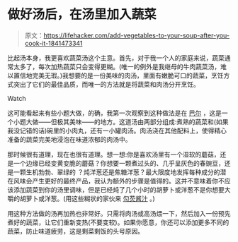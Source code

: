 # 做好汤后，在汤里加入蔬菜

> 原文：<https://lifehacker.com/add-vegetables-to-your-soup-after-you-cook-it-1841473341>

比起汤本身，我更喜欢蔬菜汤这个主意。首先，对于我一个人的家庭来说，蔬菜通常太多了，每次加热蔬菜只会变得更糊。(唯一的例外是我继母的牛肉蔬菜汤，难以置信地完美无瑕。)我想要的是一份美味的肉汤，里面有嫩脆可口的蔬菜，烹饪方式突出了它们的最佳品质，而唯一的方法就是将蔬菜和肉汤分开烹饪。

Watch

这可能看起来有些小题大做，的确，我第一次观察到这种做法是在 [巴尔](https://restaurantbarr.com/en/home/) ，这是一个小题大做——但极其美味——的地方。这道汤由两部分组成:煮熟的蔬菜和(如果我没记错的话)碗里的小肉丸，还有一小罐肉汤。肉汤浇在其他配料上，使得精心准备的蔬菜完美地浸泡在味道浓郁的肉汤中。

那时候很有道理，现在也很有道理。想一想:你是喜欢汤里有一个湿软的蘑菇，还是一个边缘已经变黄变脆的蘑菇？你想要一颗煮过头的、几乎呈灰色的春豌豆，还是一颗生机勃勃、翠绿的 ？炖洋葱还是焦糖洋葱？最大限度地发挥每种成分的潜在风味会产生更好的最终产品，我认为额外的步骤是值得的。这并不意味着你不应该添加蔬菜到你的汤里调味，但是已经炖了几个小时的胡萝卜或洋葱不是你想要大嚼的胡萝卜或洋葱。(用这些糊状的家伙来 [勾芡酱汁](https://skillet.lifehacker.com/thicken-sauces-and-gravy-with-pureed-vegetables-1830941287) 。)

用这种方法做的汤再加热也非常好。只需将肉汤或高汤煨一下，然后加入一份预先煮好的蔬菜，让它们重新变热(不要变软)。如果你愿意，你还可以添加更多不同的蔬菜，防止味道疲劳，这是剩菜剩饭的头号原因。
